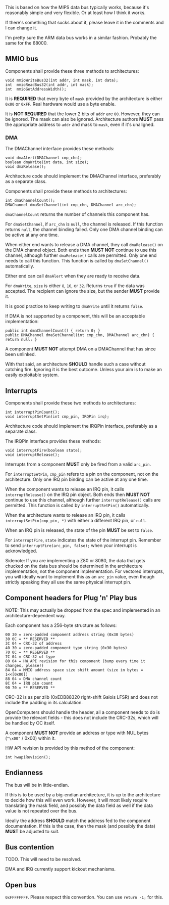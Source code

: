 This is based on how the MIPS data bus typically works, because it's reasonably simple and very flexible. Or at least how I think it works.

If there's something that sucks about it, please leave it in the comments and I can change it.

I'm pretty sure the ARM data bus works in a similar fashion. Probably the same for the 68000.

## MMIO bus

Components shall provide these three methods to architectures:

    void mmioWriteBus32(int addr, int mask, int data);
    int  mmioReadBus32(int addr, int mask);
    int  mmioGetAddressWidth();

It is **REQUIRED** that every byte of `mask` provided by the architecture is either `0x00` or `0xFF`. Real hardware would use a byte enable.

It is **NOT REQUIRED** that the lower 2 bits of `addr` are `00`. However, they can be ignored. The mask can also be ignored. Architecture authors **MUST** pass the appropriate address to `addr` and mask to `mask`, even if it's unaligned.

### DMA

The DMAChannel interface provides these methods:

    void dmaAlert(DMAChannel cmp_chn);
    boolean dmaWrite(int data, int size);
    void dmaRelease();

Architecture code should implement the DMAChannel interface, preferably as a separate class.

Components shall provide these methods to architectures:

    int dmaChannelCount();
    DMAChannel dmaSetChannel(int cmp_chn, DMAChannel arc_chn);

`dmaChannelCount` returns the number of channels this component has.

For `dmaSetChannel`, if `arc_chn` is `null`, the channel is released. If this function returns `null`, the channel binding failed. Only one DMA channel binding can be active at any one time.

When either end wants to release a DMA channel, they call `dmaRelease()` on the DMA channel object. Both ends then **MUST NOT** continue to use this channel, although further `dmaRelease()` calls are permitted. Only one end needs to call this function. This function is called by `dmaSetChannel()` automatically.

Either end can call `dmaAlert` when they are ready to receive data.

For `dmaWrite`, `size` is either `8`, `16`, or `32`. Returns `true` if the data was accepted. The recipient can ignore the size, but the sender **MUST** provide it.

It is good practice to keep writing to `dmaWrite` until it returns `false`.

If DMA is not supported by a component, this will be an acceptable implementation:

    public int dmaChannelCount() { return 0; }
    public DMAChannel dmaSetChannel(int cmp_chn, DMAChannel arc_chn) { return null; }

A component **MUST NOT** attempt DMA on a DMAChannel that has since been unlinked.

With that said, an architecture **SHOULD** handle such a case without catching fire. Ignoring it is the best outcome. Unless your aim is to make an easily exploitable system.

## Interrupts

Components shall provide these two methods to architectures:

    int interruptPinCount();
    void interruptSetPin(int cmp_pin, IRQPin irq);

Architecture code should implement the IRQPin interface, preferably as a separate class.

The IRQPin interface provides these methods:

    void interruptFire(boolean state);
    void interruptRelease();

Interrupts from a component **MUST** only be fired from a valid `arc_pin`.

For `interruptSetPin`, `cmp_pin` refers to a pin on the component, not on the architecture. Only one IRQ pin binding can be active at any one time.

When the component wants to release an IRQ pin, it calls `interruptRelease()` on the IRQ pin object. Both ends then **MUST NOT** continue to use this channel, although further `interruptRelease()` calls are permitted. This function is called by `interruptSetPin()` automatically.

When the architecture wants to release an IRQ pin, it calls `interruptSetPin(cmp_pin, *)` with either a different IRQ pin, or `null`.

When an IRQ pin is released, the state of the pin **MUST** be set to `false`.

For `interruptFire`, `state` indicates the state of the interrupt pin. Remember to send `interruptFire(arc_pin, false);` when your interrupt is acknowledged.

Sidenote: If you are implementing a Z80 or 8080, the data that gets chucked on the data bus should be determined in the architecture implementation, not the component implementation. For vectored interrupts, you will ideally want to implement this as an `arc_pin` value, even though strictly speaking they all use the same physical interrupt pin.

## Component headers for Plug 'n' Play bus

NOTE: This may actually be dropped from the spec and implemented in an architecture-dependent way.

Each component has a 256-byte structure as follows:

    00 30 = zero-padded component address string (0x30 bytes)
    30 0C = ** RESERVED **
    3C 04 = CRC-32 of address 
    40 30 = zero-padded component type string (0x30 bytes)
    70 0C = ** RESERVED **
    7C 04 = CRC-32 of type 
    80 04 = HW API revision for this component (bump every time it changes, please!)
    84 04 = MMIO address space size shift amount (size in bytes = 1<<[0x80])
    88 04 = DMA channel count
    8C 04 = IRQ pin count
    90 70 = ** RESERVED **

CRC-32 is as per zlib (0xEDB88320 right-shift Galois LFSR) and does not include the padding in its calculation.

OpenComputers should handle the header, all a component needs to do is provide the relevant fields - this does not include the CRC-32s, which will be handled by OC itself.

A component **MUST NOT** provide an address or type with NUL bytes (`"\x00"` / 0x00) within it.

HW API revision is provided by this method of the component:

    int hwapiRevision();

## Endianness

The bus will be in little-endian.

If this is to be used by a big-endian architecture, it is up to the architecture to decide how this will even work. However, it will most likely require translating the mask field, and possibly the data field as well if the data value is not repeated over the bus.

Ideally the address **SHOULD** match the address fed to the component documentation. If this is the case, then the mask (and possibly the data) **MUST** be adjusted to suit.

## Bus contention

TODO. This will need to be resolved.

DMA and IRQ currently support kickout mechanisms.

## Open bus

`0xFFFFFFFF`. Please respect this convention. You can use `return -1;` for this.

